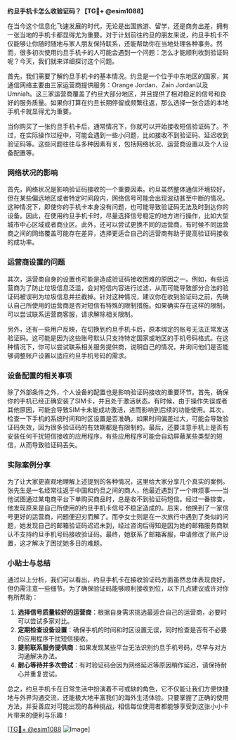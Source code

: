 **约旦手机卡怎么收验证码？【TG💪+ @esim1088】**

在当今这个信息化飞速发展的时代，无论是出国旅游、留学，还是商务出差，拥有一张当地的手机卡都显得尤为重要。对于计划前往约旦的朋友来说，约旦手机卡不仅能够让你随时随地与家人朋友保持联系，还能帮助你在当地处理各种事务。然而，很多初次使用约旦手机卡的人可能会遇到一个问题：怎么才能顺利收到验证码呢？今天，我们就来详细探讨这个问题。

首先，我们需要了解约旦手机卡的基本情况。约旦是一个位于中东地区的国家，其通信网络主要由三家运营商提供服务：Orange Jordan、Zain Jordan以及Umniah。这三家运营商覆盖了约旦大部分地区，并且提供了相对稳定的信号和良好的服务质量。如果你打算在约旦长期停留或频繁往返，那么选择一张合适的本地手机卡就显得尤为重要。

当你购买了一张约旦手机卡后，通常情况下，你就可以开始接收短信验证码了。不过，在实际操作过程中，可能会遇到一些小问题，比如接收不到验证码、延迟收到验证码等。这些问题往往与多种因素有关，包括网络状况、运营商设置以及个人设备配置等。

### 网络状况的影响

首先，网络状况是影响验证码接收的一个重要因素。约旦虽然整体通信环境较好，但在某些偏远地区或者特定时间段内，网络信号可能会出现波动甚至中断的情况。这种情况下，即使你的手机卡本身没有问题，也可能导致验证码无法及时到达你的设备。因此，在使用约旦手机卡时，尽量选择信号稳定的地方进行操作，比如大型城市中心区域或者商业区。此外，还可以尝试更换不同的运营商，有时候不同运营商之间的网络覆盖可能存在差异，选择更适合自己的运营商有助于提高验证码接收的成功率。

### 运营商设置的问题

其次，运营商自身的设置也可能是造成验证码接收困难的原因之一。例如，有些运营商为了防止垃圾信息泛滥，会对短信内容进行过滤，从而可能导致部分合法的验证码被误判为垃圾信息并拦截掉。针对这种情况，建议你在收到验证码之前，先确认自己所使用的运营商是否对短信有特殊的限制措施。如果确实存在这样的限制，可以尝试联系运营商客服，请求解除相关限制。

另外，还有一些用户反映，在切换到约旦手机卡后，原本绑定的账号无法正常发送验证码。这可能是因为这些账号默认只支持特定国家或地区的手机号码格式。在这种情况下，你可以尝试联系相关服务提供商，说明自己的情况，并询问他们是否能够调整账户设置以适应约旦手机号码的需求。

### 设备配置的相关事项

除了外部条件之外，个人设备的配置也是影响验证码接收的重要环节。首先，确保你的手机已经正确安装了SIM卡，并且处于激活状态。有时候，由于操作失误或者其他原因，可能会导致SIM卡未能成功激活，进而影响到后续的功能使用。其次，检查一下手机的系统时间和时区设置是否准确。如果时间偏差过大，可能会导致验证码失效，因为很多验证码的有效期都是有限制的。最后，还要注意手机上是否有安装任何干扰短信接收的应用程序。有些应用程序可能会自动屏蔽某些类型的短信，从而导致验证码丢失。

### 实际案例分享

为了让大家更直观地理解上述提到的各种情况，这里给大家分享几个真实的案例。张先生是一名经常往返于中国和约旦之间的商人，他最近遇到了一个麻烦事——当他试图通过某电商平台下单购买商品时，总是收不到验证码短信。经过一番排查，他发现原来是自己所使用的约旦手机卡信号不稳定造成的。后来，他换到了一家信号更好的运营商，问题便迎刃而解了。而李女士则是在一次旅行中遇到了类似的问题，她发现自己的邮箱验证码迟迟未到，经过咨询后得知是因为她的邮箱服务商默认不支持约旦手机号码接收验证码。最终，她联系了邮箱客服，申请修改了账户设置，这才解决了困扰她多日的难题。

### 小贴士与总结

通过以上分析，我们可以看出，约旦手机卡在接收验证码方面虽然总体表现良好，但仍需注意一些细节。为了确保验证码能够顺利接收到位，以下几点建议或许对你有所帮助：

1. **选择信号质量较好的运营商**：根据自身需求挑选最适合自己的运营商，必要时可以尝试多家对比。
2. **定期检查设备设置**：确保手机的时间和时区设置无误，同时检查是否有不必要的应用程序干扰短信接收。
3. **提前联系服务提供商**：如果发现某些平台无法识别约旦手机号码，尽早与对方沟通解决办法。
4. **耐心等待并多次尝试**：有时验证码会因为网络延迟等原因稍作延迟，请保持耐心并重复尝试。

总之，约旦手机卡在日常生活中扮演着不可或缺的角色，它不仅能让我们方便快捷地与外界沟通交流，还能极大地丰富我们的海外生活体验。只要掌握了正确的使用方法，并妥善应对可能出现的各种挑战，相信每位使用者都能够享受到这张小小卡片带来的便利与乐趣！

[[TG💪+ @esim1088](https://t.me/s/esim1088) ![Image](https://i.postimg.cc/4NQfJmqS/Snipaste-2025-05-13-00-14-12.png)]